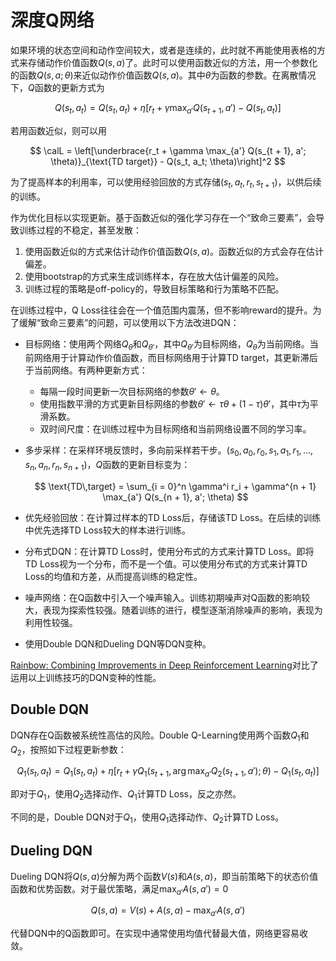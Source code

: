 # 深度Q网络

如果环境的状态空间和动作空间较大，或者是连续的，此时就不再能使用表格的方式来存储动作价值函数$Q(s, a)$了。此时可以使用函数近似的方法，用一个参数化的函数$Q(s, a; \theta)$来近似动作价值函数$Q(s, a)$。其中$\theta$为函数的参数。在离散情况下，$Q$函数的更新方式为

$$
Q(s_t, a_t) = Q(s_t, a_t) + \eta \left[r_t + \gamma \max_{a'} Q(s_{t + 1}, a') - Q(s_t, a_t)\right]
$$

若用函数近似，则可以用

$$
\calL = \left[\underbrace{r_t + \gamma \max_{a'} Q(s_{t + 1}, a'; \theta)}_{\text{TD target}} - Q(s_t, a_t; \theta)\right]^2
$$

为了提高样本的利用率，可以使用经验回放的方式存储$(s_t, a_t, r_t, s_{t + 1})$，以供后续的训练。

作为优化目标以实现更新。基于函数近似的强化学习存在一个“致命三要素”，会导致训练过程的不稳定，甚至发散：

1. 使用函数近似的方式来估计动作价值函数$Q(s, a)$。函数近似的方式会存在估计偏差。
2. 使用bootstrap的方式来生成训练样本，存在放大估计偏差的风险。
3. 训练过程的策略是off-policy的，导致目标策略和行为策略不匹配。

在训练过程中，Q Loss往往会在一个值范围内震荡，但不影响reward的提升。为了缓解“致命三要素”的问题，可以使用以下方法改进DQN：

* 目标网络：使用两个网络$Q_\theta$和$Q_{\theta'}$，其中$Q_{\theta'}$为目标网络，$Q_\theta$为当前网络。当前网络用于计算动作价值函数，而目标网络用于计算TD target，其更新滞后于当前网络。有两种更新方式：
  * 每隔一段时间更新一次目标网络的参数$\theta' \leftarrow \theta$。
  * 使用指数平滑的方式更新目标网络的参数$\theta' \leftarrow \tau \theta + (1 - \tau) \theta'$，其中$\tau$为平滑系数。
  * 双时间尺度：在训练过程中为目标网络和当前网络设置不同的学习率。
* 多步采样：在采样环境反馈时，多向前采样若干步。$(s_0, a_0, r_0, s_1, a_1, r_1, \ldots, s_n, a_n, r_n, s_{n + 1})$，$Q$函数的更新目标变为：

  $$
  \text{TD\,target} = \sum_{i = 0}^n \gamma^i r_i + \gamma^{n + 1} \max_{a'} Q(s_{n + 1}, a'; \theta)
  $$

* 优先经验回放：在计算过样本的TD Loss后，存储该TD Loss。在后续的训练中优先选择TD Loss较大的样本进行训练。
* 分布式DQN：在计算TD Loss时，使用分布式的方式来计算TD Loss。即将TD Loss视为一个分布，而不是一个值。可以使用分布式的方式来计算TD Loss的均值和方差，从而提高训练的稳定性。
* 噪声网络：在Q函数中引入一个噪声输入。训练初期噪声对Q函数的影响较大，表现为探索性较强。随着训练的进行，模型逐渐消除噪声的影响，表现为利用性较强。
* 使用Double DQN和Dueling DQN等DQN变种。

[Rainbow: Combining Improvements in Deep Reinforcement Learning](https://arxiv.org/abs/1710.02298)对比了运用以上训练技巧的DQN变种的性能。

## Double DQN

DQN存在Q函数被系统性高估的风险。Double Q-Learning使用两个函数$Q_1$和$Q_2$，按照如下过程更新参数：

$$
Q_1(s_t, a_t) = Q_1(s_t, a_t) + \eta \left[r_t + \gamma Q_1(s_{t + 1}, \arg\max_{a'} Q_2(s_{t + 1}, a'); \theta) - Q_1(s_t, a_t)\right]
$$

即对于$Q_1$，使用$Q_2$选择动作、$Q_1$计算TD Loss，反之亦然。

不同的是，Double DQN对于$Q_1$，使用$Q_1$选择动作、$Q_2$计算TD Loss。

## Dueling DQN

Dueling DQN将$Q(s, a)$分解为两个函数$V(s)$和$A(s, a)$，即当前策略下的状态价值函数和优势函数。对于最优策略，满足$\max_{a'} A(s, a') = 0$

$$
Q(s, a) = V(s) + A(s, a) - \max_{a'} A(s, a')
$$

代替DQN中的Q函数即可。在实现中通常使用均值代替最大值，网络更容易收敛。
